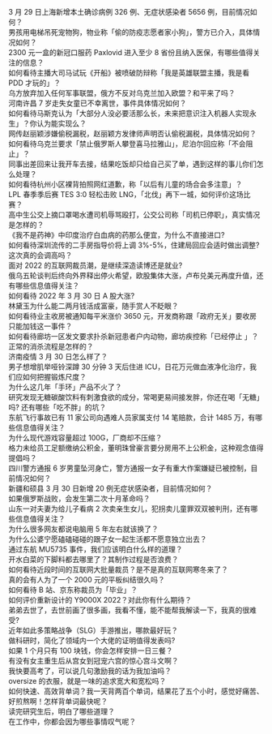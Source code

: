 3 月 29 日上海新增本土确诊病例 326 例、无症状感染者 5656 例，目前情况如何？  
男孩用电梯吊死宠物狗，物业称「偷的防疫志愿者家小狗」，警方已介入，具体情况如何？  
2300 元一盒的新冠口服药 Paxlovid 进入至少 8 省份且纳入医保，有哪些值得关注的信息？  
如何看待主播大司马试玩《开船》被喷破防辩称「我是英雄联盟主播，我是看 PDD 才玩的」？  
乌方放弃加入任何军事联盟，俄方不反对乌克兰加入欧盟？和平来了吗？  
河南许昌 7 岁走失女童已不幸离世，事件具体情况如何？  
如何看待马斯克认为「大部分人没必要活那么长，未来把意识注入机器人实现永生」？你认为能实现么？  
网传赵丽颖涉嫌偷税漏税，赵丽颖方发律师声明否认偷税漏税，具体情况如何？  
如何看待乌克兰要求「禁止俄罗斯人攀登喜马拉雅山」，尼泊尔回应称「不会阻止」？  
同事出差回来让我开车去接，结果吃饭却只给自己买了单，遇到这样的事儿你们怎么处理？  
如何看待杭州小区裸背拍照网红道歉，称「以后有儿童的场合会多注意」？  
LPL 春季季后赛 TES 3:0 轻松击败 LNG，「北伐」再下一城，如何评价这场比赛？  
高中生公交上摘口罩喝水遭司机辱骂殴打，公交公司称「司机已停职」，真实情况是怎样的？  
《我不是药神》中印度治疗白血病的药那么便宜，为什么不直接进口?  
如何看待深圳流传的二手房指导价将上调 3%-5%，住建局回应会适时做出调整? 这次真的会调高吗？  
面对 2022 的互联网裁员潮，是继续深造读博还是就业?  
俄乌五轮谈判后终向外界释出停火希望，欧股集体大涨，卢布兑美元再度升值，还有哪些信息值得关注？  
如何看待 2022 年 3 月 30 日 A 股大涨?  
林黛玉为什么能二两月钱活成富豪，随手赏人不眨眼？  
如何看待业主收房被通知每平米涨价 3650 元，开发商称跟「政府无关」要收房只能加钱这一事件？  
如何看待廊坊一区发文要求扑杀新冠患者户内动物，廊坊疾控称「已经停止 」？正常的消杀流程是怎样的？  
济南疫情 3 月 30 日怎么样了？  
男子想增肌举哑铃深蹲 30 分钟 3 天后住进 ICU，日花万元做血液净化治疗，我们应如何把握锻炼尺度？  
为什么这几年「手环」产品不火了？  
研究发现无糖碳酸饮料有刺激食欲的成分，常喝更易间接发胖，你还在喝「无糖」吗? 还有哪些「吃不胖」的坑？  
东航飞行事故已有 11 家公司向遇难人员家属支付 14 笔赔款，合计 1485 万，有哪些信息值得关注？  
为什么现代游戏容量超过 100G，厂商却不压缩？  
格力未给员工足额缴纳公积金，董明珠曾豪言要分房用不上公积金，这种观念值得提倡吗？  
四川警方通报 6 岁男童坠河身亡，警方通报一女子有重大作案嫌疑已被控制，目前情况如何？  
新疆和硕县 3 月 30 日新增 20 例无症状感染者，目前情况如何？  
如果俄罗斯战败，会发生第二次十月革命吗？  
山东一对夫妻为给儿子看病 2 次卖亲生女儿，犯拐卖儿童罪双双被判刑，还有哪些信息值得关注？  
为什么很多网友都说电脑用 5 年左右就该换了？  
为什么公婆宁愿磕磕碰碰的跟子女一起生活都不愿意独立出去？  
通过东航 MU5735 事件，我们应该明白什么样的道理？  
开水白菜的下脚料都去哪里了？其制作过程是否浪费？  
如何看待近段时间的互联网大批量裁员？是不是真的互联网寒冬来了？  
真的会有人为了一个 2000 元的平板纠结很久吗？  
如何看待 B 站、京东称裁员为「毕业」？  
如何评价重新设计的 Y9000X 2022？对此你有什么期待？  
弟弟去世了，去世前画了很多画，我看不懂，能不能帮我解读一下，我真的很难受?  
近年如此多策略战争（SLG）手游推出，哪款最好玩？  
做科研时，简化了领域内一个大佬的证明值得发表吗?  
如果 1 个月只有 100 块钱，你会怎样安排一日三餐？  
有没有女主重生后从宫女到冠宠六宫的惊心宫斗文啊？  
我快要高考了，可以说几句激励我的话为我加油吗？  
oversize 的衣服，就是一味的追求宽大和宽松吗？  
如何快速、高效背单词？我一天背两百个单词，结果花了五个小时，感觉好痛苦、好煎熬啊！怎样背单词最快呢？  
读完研究生后，明白了哪些道理？  
在工作中，你都会因为哪些事情叹气呢？  
